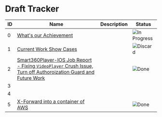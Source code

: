 # Draft Tracker
|ID|Name|Description|Status|
|-|-|-|-|
|0|[What's our Achievement][0]||![In Progress]|
|1|[Current Work Show Cases][1]||![Discard]|
|2|[Smart360Player-IOS Job Report - Fixing `VideoPlayer` Crush Issue, Turn off Authoroization Guard and Future Work][2]||![Done]|
|3|
|4|
|5|[X-Forward into a container of AWS][5]||![Done]|


[0]: ./draft-00000.md
[1]: ./draft-00001.md
[2]: ./draft-00002.md
[3]: ./draft-00003.md
[4]: ./draft-00004.md
[5]: ./draft-00005.md

[In Progress]: https://img.shields.io/badge/In_Progress-darkorange
[Done]: https://img.shields.io/badge/Done-green
[Pending]: https://img.shields.io/badge/Pending-yellow
[Discard]: https://img.shields.io/badge/Dicard-gray